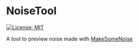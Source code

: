 # NoiseTool
[![License: MIT](https://img.shields.io/badge/License-MIT-yellow.svg)](https://opensource.org/licenses/MIT)

A tool to preview noise made with [MakeSomeNoise](https://github.com/tommyettinger/make-some-noise)
